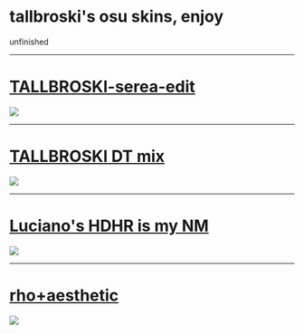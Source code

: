 # tallbroski's osu skins, enjoy
unfinished

***

# [TALLBROSKI-serea-edit](https://tallbroski.s-ul.eu/iaG1DGuu)
![](https://cdn.discordapp.com/attachments/724486935137091636/1035763292372746270/screenshot206.jpg)

***

# [TALLBROSKI DT mix](https://tallbroski.s-ul.eu/arc6qFNs)
![](https://cdn.discordapp.com/attachments/724486935137091636/1035764317846515762/screenshot209.jpg)

***

# [Luciano's HDHR is my NM](https://github.com/rudjx3/skins/raw/main/luciano/Luciano%20HDHR.osk)
![](https://cdn.discordapp.com/attachments/724486935137091636/1045509047002087505/screenshot228.jpg)

***

# [rho+aesthetic](https://b.catgirlsare.sexy/-7ri5M8k.osk)
![](https://media.discordapp.net/attachments/724486935137091636/1045511382805790830/screenshot229.jpg?width=1663&height=935)

